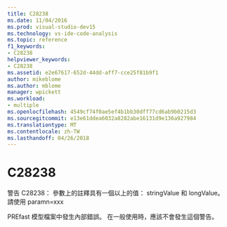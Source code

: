 ```yaml
---
title: C28238
ms.date: 11/04/2016
ms.prod: visual-studio-dev15
ms.technology: vs-ide-code-analysis
ms.topic: reference
f1_keywords:
- C28238
helpviewer_keywords:
- C28238
ms.assetid: e2e67617-652d-44dd-aff7-cce25f81b9f1
author: mikeblome
ms.author: mblome
manager: wpickett
ms.workload:
- multiple
ms.openlocfilehash: 4549cf74f0ae5ef4b1bb30dff77cd6ab9b0215d3
ms.sourcegitcommit: e13e61ddea6032a8282abe16131d9e136a927984
ms.translationtype: MT
ms.contentlocale: zh-TW
ms.lasthandoff: 04/26/2018
---
```

# <a name="c28238"></a>C28238
警告 C28238： 參數上的註釋具有一個以上的值： stringValue 和 longValue。 請使用 paramn=xxx

 PREfast 模型檔案中發生內部錯誤。 在一般使用時，應該不會發生這個警告。